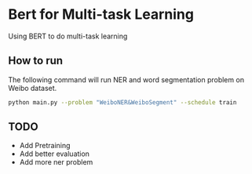 # Bert for Multi-task Learning

Using BERT to do multi-task learning

## How to run

The following command will run NER and word segmentation problem on Weibo dataset.

```bash
python main.py --problem "WeiboNER&WeiboSegment" --schedule train
```

## TODO

- Add Pretraining
- Add better evaluation
- Add more ner problem